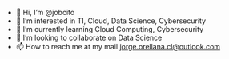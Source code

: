 - 👋 Hi, I’m @jobcito
- 👀 I’m interested in TI, Cloud, Data Science, Cybersecurity
- 🌱 I’m currently learning Cloud Computing, Cybersecurity
- 💞️ I’m looking to collaborate on Data Science
- 📫 How to reach me at my mail jorge.orellana.cl@outlook.com

<!---
jobcito/jobcito is a ✨ special ✨ repository because its `README.md` (this file) appears on your GitHub profile.
You can click the Preview link to take a look at your changes.
--->
